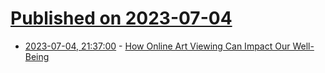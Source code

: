 # [Published on 2023-07-04](index.md)

* [2023-07-04, 21:37:00](https://soylentnews.org/article.pl?sid=23/07/04/0417257&from=rss) - [How Online Art Viewing Can Impact Our Well-Being](https://soylentnews.org/article.pl?sid=23/07/04/0417257&from=rss)
